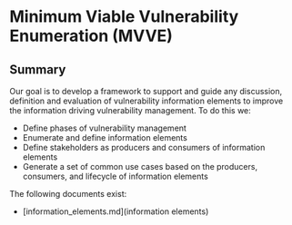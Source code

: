 # Minimum Viable Vulnerability Enumeration (MVVE)

## Summary

Our goal is to develop a framework to support and guide any discussion, definition and evaluation of vulnerability information elements to improve the information driving vulnerability management.
To do this we:

* Define phases of vulnerability management
* Enumerate and define information elements
* Define stakeholders as producers and consumers of information elements
* Generate a set of common use cases based on the producers, consumers, and lifecycle of information elements

The following documents exist:

* [information_elements.md](information elements)
